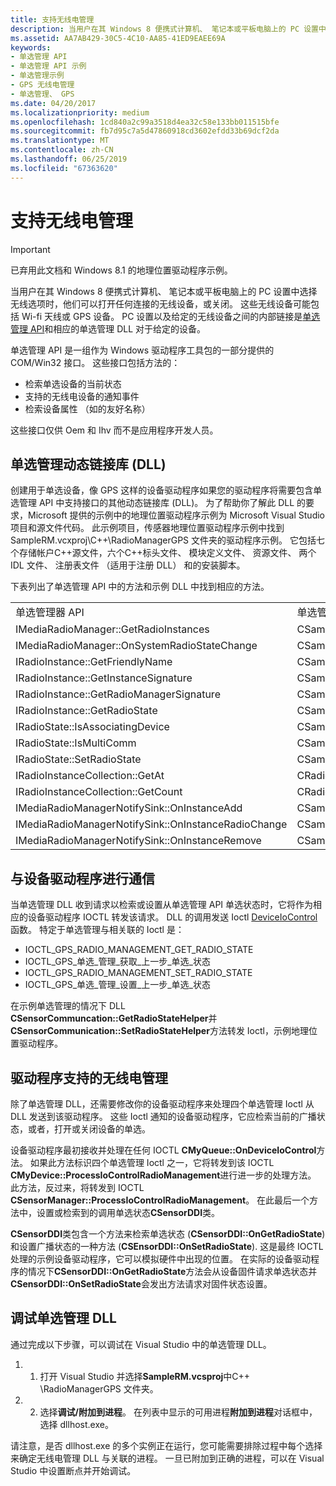 ```yaml
---
title: 支持无线电管理
description: 当用户在其 Windows 8 便携式计算机、 笔记本或平板电脑上的 PC 设置中选择无线选项时，他们可以打开任何连接的无线设备，或关闭。
ms.assetid: AA7AB429-30C5-4C10-AA85-41ED9EAEE69A
keywords:
- 单选管理 API
- 单选管理 API 示例
- 单选管理示例
- GPS 无线电管理
- 单选管理、 GPS
ms.date: 04/20/2017
ms.localizationpriority: medium
ms.openlocfilehash: 1cd840a2c99a3518d4ea32c58e133bb011515bfe
ms.sourcegitcommit: fb7d95c7a5d47860918cd3602efdd33b69dcf2da
ms.translationtype: MT
ms.contentlocale: zh-CN
ms.lasthandoff: 06/25/2019
ms.locfileid: "67363620"
---
```

# <a name="supporting-radio-management"></a>支持无线电管理

> [!IMPORTANT] 
> 已弃用此文档和 Windows 8.1 的地理位置驱动程序示例。

当用户在其 Windows 8 便携式计算机、 笔记本或平板电脑上的 PC 设置中选择无线选项时，他们可以打开任何连接的无线设备，或关闭。 这些无线设备可能包括 Wi-fi 天线或 GPS 设备。 PC 设置以及给定的无线设备之间的内部链接是[单选管理 API](https://docs.microsoft.com/previous-versions/windows/hardware/radio/hh406615(v=vs.85))和相应的单选管理 DLL 对于给定的设备。

单选管理 API 是一组作为 Windows 驱动程序工具包的一部分提供的 COM/Win32 接口。 这些接口包括方法的：

-   检索单选设备的当前状态
-   支持的无线电设备的通知事件
-   检索设备属性 （如的友好名称）

这些接口仅供 Oem 和 Ihv 而不是应用程序开发人员。

## <a name="the-radio-management-dynamic-link-library-dll"></a>单选管理动态链接库 (DLL)


创建用于单选设备，像 GPS 这样的设备驱动程序如果您的驱动程序将需要包含单选管理 API 中支持接口的其他动态链接库 (DLL)。 为了帮助你了解此 DLL 的要求，Microsoft 提供的示例中的地理位置驱动程序示例为 Microsoft Visual Studio 项目和源文件代码。 此示例项目，传感器地理位置驱动程序示例中找到 SampleRM.vcxproj\\C++\\RadioManagerGPS 文件夹的驱动程序示例。 它包括七个存储帐户C++源文件，六个C++标头文件、 模块定义文件、 资源文件、 两个 IDL 文件、 注册表文件 （适用于注册 DLL） 和的安装脚本。

下表列出了单选管理 API 中的方法和示例 DLL 中找到相应的方法。

|                                                     |                                                       |
|-----------------------------------------------------|-------------------------------------------------------|
| 单选管理器 API                                   | 单选管理器 DLL                                     |
| IMediaRadioManager::GetRadioInstances               | CSampleRadioManager::GetRadioInstances                |
| IMediaRadioManager::OnSystemRadioStateChange        | CSampleRadioManager::OnSystemRadioStateChange         |
| IRadioInstance::GetFriendlyName                     | CSampleRadioInstance::GetFriendlyName                 |
| IRadioInstance::GetInstanceSignature                | CSampleRadioInstance::GetInstanceSignature            |
| IRadioInstance::GetRadioManagerSignature            | CSampleRadioInstance::GetRadioManagerSignature        |
| IRadioInstance::GetRadioState                       | CSampleRadioInstance::GetRadioState                   |
| IRadioState::IsAssociatingDevice                    | CSampleRadioInstance::IsAssociatingDevice             |
| IRadioState::IsMultiComm                            | CSampleRadioInstance::IsMultiComm                     |
| IRadioState::SetRadioState                          | CSampleRadioInstance::SetRadioState                   |
| IRadioInstanceCollection::GetAt                     | CRadioInstanceCollection::GetAt                       |
| IRadioInstanceCollection::GetCount                  | CRadioInstanceCollection::GetCount                    |
| IMediaRadioManagerNotifySink::OnInstanceAdd         | CSampleRadioManager::\_FireEventOnInstanceAdd         |
| IMediaRadioManagerNotifySink::OnInstanceRadioChange | CSampleRadioManager::\_FireEventOnInstanceRadioChange |
| IMediaRadioManagerNotifySink::OnInstanceRemove      | CSampleRadioManager::\_FireEventOnInstanceRemove      |

 

## <a name="communicating-with-the-device-driver"></a>与设备驱动程序进行通信


当单选管理 DLL 收到请求以检索或设置从单选管理 API 单选状态时，它将作为相应的设备驱动程序 IOCTL 转发该请求。 DLL 的调用发送 Ioctl [DeviceIoControl]( https://go.microsoft.com/fwlink/p/?linkid=256462)函数。 特定于单选管理与相关联的 Ioctl 是：

-   IOCTL\_GPS\_RADIO\_MANAGEMENT\_GET\_RADIO\_STATE
-   IOCTL\_GPS\_单选\_管理\_获取\_上一步\_单选\_状态
-   IOCTL\_GPS\_RADIO\_MANAGEMENT\_SET\_RADIO\_STATE
-   IOCTL\_GPS\_单选\_管理\_设置\_上一步\_单选\_状态

在示例单选管理的情况下 DLL **CSensorCommuncation::GetRadioStateHelper**并**CSensorCommunication::SetRadioStateHelper**方法转发 Ioctl，示例地理位置驱动程序。

## <a name="driver-support-for-radio-management"></a>驱动程序支持的无线电管理


除了单选管理 DLL，还需要修改你的设备驱动程序来处理四个单选管理 Ioctl 从 DLL 发送到该驱动程序。 这些 Ioctl 通知的设备驱动程序，它应检索当前的广播状态，或者，打开或关闭设备的单选。

设备驱动程序最初接收并处理在任何 IOCTL **CMyQueue::OnDeviceIoControl**方法。 如果此方法标识四个单选管理 Ioctl 之一，它将转发到该 IOCTL **CMyDevice::ProcessIoControlRadioManagement**进行进一步的处理方法。 此方法，反过来，将转发到 IOCTL **CSensorManager::ProcessIoControlRadioManagement**。 在此最后一个方法中，设置或检索到的调用单选状态**CSensorDDI**类。

**CSensorDDI**类包含一个方法来检索单选状态 (**CSensorDDI::OnGetRadioState**) 和设置广播状态的一种方法 (**CSEnsorDDI::OnSetRadioState**). 这是最终 IOCTL 处理的示例设备驱动程序，它可以模拟硬件中出现的位置。 在实际的设备驱动程序的情况下**CSensorDDI::OnGetRadioState**方法会从设备固件请求单选状态并**CSensorDDI::OnSetRadioState**会发出方法请求对固件状态设置。

## <a name="debugging-the-radio-management-dll"></a>调试单选管理 DLL


通过完成以下步骤，可以调试在 Visual Studio 中的单选管理 DLL。

1.  1. 打开 Visual Studio 并选择**SampleRM.vcsproj**中C++ \\RadioManagerGPS 文件夹。
2.  2. 选择**调试/附加到进程**。 在列表中显示的可用进程**附加到进程**对话框中，选择 dllhost.exe。

请注意，是否 dllhost.exe 的多个实例正在运行，您可能需要排除过程中每个选择来确定无线电管理 DLL 与关联的进程。 一旦已附加到正确的进程，可以在 Visual Studio 中设置断点并开始调试。

 

 




